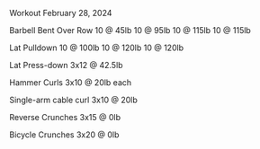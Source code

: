 Workout February 28, 2024

Barbell Bent Over Row
10 @ 45lb
10 @ 95lb
10 @ 115lb
10 @ 115lb

Lat Pulldown
10 @ 100lb
10 @ 120lb
10 @ 120lb

Lat Press-down
3x12 @ 42.5lb

Hammer Curls
3x10 @ 20lb each

Single-arm cable curl
3x10 @ 20lb

Reverse Crunches
3x15 @ 0lb

Bicycle Crunches
3x20 @ 0lb